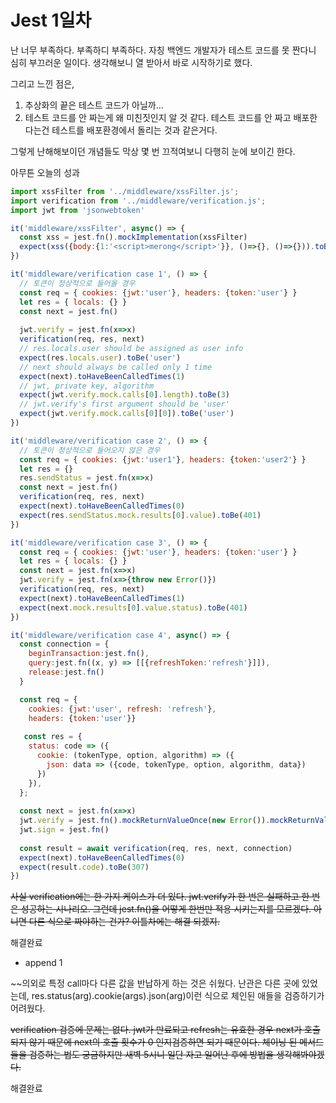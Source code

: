 # Jest 1일차
난 너무 부족하다. 부족하디 부족하다. 자칭 백엔드 개발자가 테스트 코드를 못 짠다니 심히 부끄러운 일이다.
생각해보니 열 받아서 바로 시작하기로 했다.

그리고 느낀 점은,

1. 추상화의 끝은 테스트 코드가 아닐까...  
2. 테스트 코드를 안 짜는게 왜 미친짓인지 알 것 같다. 테스트 코드를 안 짜고 배포한다는건 테스트를 배포환경에서 돌리는 것과 같은거다.

그렇게 난해해보이던 개념들도 막상 몇 번 끄적여보니 다행히 눈에 보이긴 한다.

아무튼 오늘의 성과
```javascript
import xssFilter from '../middleware/xssFilter.js';
import verification from '../middleware/verification.js';
import jwt from 'jsonwebtoken'

it('middleware/xssFilter', async() => {
  const xss = jest.fn().mockImplementation(xssFilter)
  expect(xss({body:{1:'<script>merong</script>'}}, ()=>{}, ()=>{})).toBeTruthy()
})

it('middleware/verification case 1', () => {
  // 토큰이 정상적으로 들어올 경우
  const req = { cookies: {jwt:'user'}, headers: {token:'user'} }
  let res = { locals: {} }
  const next = jest.fn()
  
  jwt.verify = jest.fn(x=>x)
  verification(req, res, next)
  // res.locals.user should be assigned as user info
  expect(res.locals.user).toBe('user')
  // next should always be called only 1 time
  expect(next).toHaveBeenCalledTimes(1)
  // jwt, private key, algorithm
  expect(jwt.verify.mock.calls[0].length).toBe(3)
  // jwt.verify's first argument should be 'user'
  expect(jwt.verify.mock.calls[0][0]).toBe('user')
})

it('middleware/verification case 2', () => {
  // 토큰이 정상적으로 들어오지 않은 경우
  const req = { cookies: {jwt:'user1'}, headers: {token:'user2'} }
  let res = {}
  res.sendStatus = jest.fn(x=>x)
  const next = jest.fn()
  verification(req, res, next)
  expect(next).toHaveBeenCalledTimes(0)
  expect(res.sendStatus.mock.results[0].value).toBe(401)
})

it('middleware/verification case 3', () => {
  const req = { cookies: {jwt:'user'}, headers: {token:'user'} }
  let res = { locals: {} }
  const next = jest.fn(x=>x)
  jwt.verify = jest.fn(x=>{throw new Error()})
  verification(req, res, next)
  expect(next).toHaveBeenCalledTimes(1)
  expect(next.mock.results[0].value.status).toBe(401)
})

it('middleware/verification case 4', async() => {
  const connection = {
    beginTransaction:jest.fn(),
    query:jest.fn((x, y) => [[{refreshToken:'refresh'}]]),
    release:jest.fn()
  }

  const req = { 
    cookies: {jwt:'user', refresh: 'refresh'}, 
    headers: {token:'user'}}
  
   const res = {
    status: code => ({
      cookie: (tokenType, option, algorithm) => ({
        json: data => ({code, tokenType, option, algorithm, data})
      })
    }),
  };
  
  const next = jest.fn(x=>x)
  jwt.verify = jest.fn().mockReturnValueOnce(new Error()).mockReturnValue(1)
  jwt.sign = jest.fn()
  
  const result = await verification(req, res, next, connection)
  expect(next).toHaveBeenCalledTimes(0)
  expect(result.code).toBe(307)
})
```

~~사실 verification에는 한 가지 케이스가 더 있다. jwt.verify가 한 번은 실패하고 한 번은 성공하는 시나리오. 그런데 jest.fn()을 어떻게 한번만 적용 시키는지를 모르겠다.
아니면 다른 식으로 짜야하는 건가? 이틀차에는 해결 되겠지.~~

해결완료

* append 1

~~의외로 특정 call마다 다른 값을 반납하게 하는 것은 쉬웠다.
난관은 다른 곳에 있었는데, res.status(arg).cookie(args).json(arg)이런 식으로 체인된 애들을 검증하기가 어려웠다.

~~verification 검증에 문제는 없다. jwt가 만료되고 refresh는 유효한 경우 next가 호출되지 않기 때문에 next의 호출 횟수가 0 인지검증하면 되기 때문이다.
체이닝 된 메서드들을 검증하는 법도 궁금하지만 새벽 5시니 일단 자고 일어난 후에 방법을 생각해봐야겠다.~~

해결완료
